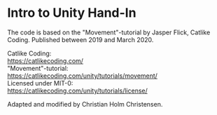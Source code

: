 # Intro to Unity Hand-In

The code is based on the "Movement"-tutorial by Jasper Flick, Catlike Coding. Published between 2019 and March 2020.<br/>

Catlike Coding: <br/>
https://catlikecoding.com/ <br/>
"Movement"-tutorial: <br/>
https://catlikecoding.com/unity/tutorials/movement/ <br/>
Licensed under MIT-0: <br/>
https://catlikecoding.com/unity/tutorials/license/ <br/>

Adapted and modified by Christian Holm Christensen.
